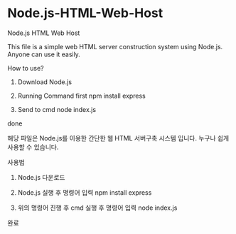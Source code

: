 # Node.js-HTML-Web-Host
Node.js HTML Web Host

This file is a simple web HTML server construction system using Node.js. Anyone can use it easily.

How to use?

1. Download Node.js

2. Running Command first
npm install express

3. Send to cmd
node index.js

done

해당 파일은 Node.js를 이용한 간단한 웹 HTML 서버구축 시스템 입니다. 누구나 쉽게 사용할 수 있습니다.

사용법

1. Node.js 다운로드

2. Node.js 실행 후 명령어 입력
npm install express

3. 위의 명령어 진행 후 cmd 실행 후 명령어 입력
node index.js

완료
